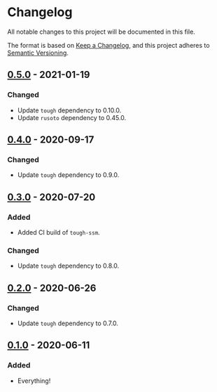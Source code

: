 # Changelog
All notable changes to this project will be documented in this file.

The format is based on [Keep a Changelog](https://keepachangelog.com/en/1.0.0/),
and this project adheres to [Semantic Versioning](https://semver.org/spec/v2.0.0.html).

## [0.5.0] - 2021-01-19
### Changed
- Update `tough` dependency to 0.10.0.
- Update `rusoto` dependency to 0.45.0.

## [0.4.0] - 2020-09-17
### Changed
- Update `tough` dependency to 0.9.0.

## [0.3.0] - 2020-07-20
### Added
- Added CI build of `tough-ssm`.

### Changed
- Update `tough` dependency to 0.8.0.

## [0.2.0] - 2020-06-26
### Changed
- Update `tough` dependency to 0.7.0.

## [0.1.0] - 2020-06-11
### Added
- Everything!

[0.5.0]: https://github.com/awslabs/tough/compare/tough-ssm-v0.4.0...tough-ssm-v0.5.0
[0.4.0]: https://github.com/awslabs/tough/compare/tough-ssm-v0.3.0...tough-ssm-v0.4.0
[0.3.0]: https://github.com/awslabs/tough/compare/tough-ssm-v0.2.0...tough-ssm-v0.3.0
[0.2.0]: https://github.com/awslabs/tough/compare/tough-ssm-v0.1.0...tough-ssm-v0.2.0
[0.1.0]: https://github.com/awslabs/tough/releases/tag/tough-ssm-v0.1.0
